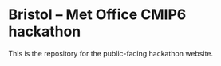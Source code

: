 # Bristol – Met Office CMIP6 hackathon

This is the repository for the public-facing hackathon website.
